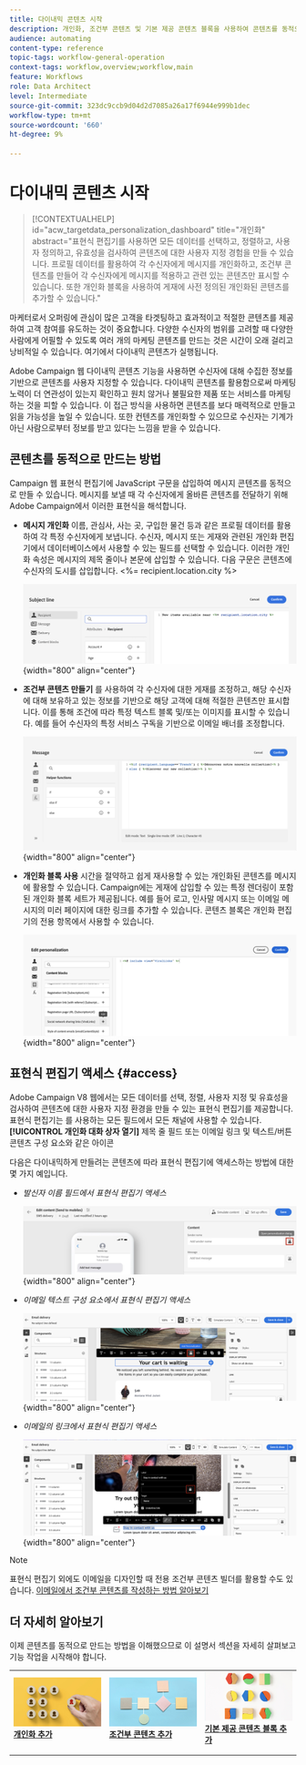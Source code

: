 ```yaml
---
title: 다이내믹 콘텐츠 시작
description: 개인화, 조건부 콘텐츠 및 기본 제공 콘텐츠 블록을 사용하여 콘텐츠를 동적으로 만드는 방법을 알아봅니다.
audience: automating
content-type: reference
topic-tags: workflow-general-operation
context-tags: workflow,overview;workflow,main
feature: Workflows
role: Data Architect
level: Intermediate
source-git-commit: 323dc9ccb9d04d2d7085a26a17f6944e999b1dec
workflow-type: tm+mt
source-wordcount: '660'
ht-degree: 9%

---
```



# 다이내믹 콘텐츠 시작

>[!CONTEXTUALHELP]
>id="acw_targetdata_personalization_dashboard"
>title="개인화"
>abstract="표현식 편집기를 사용하면 모든 데이터를 선택하고, 정렬하고, 사용자 정의하고, 유효성을 검사하여 콘텐츠에 대한 사용자 지정 경험을 만들 수 있습니다. 프로필 데이터를 활용하여 각 수신자에게 메시지를 개인화하고, 조건부 콘텐츠를 만들어 각 수신자에게 메시지를 적용하고 관련 있는 콘텐츠만 표시할 수 있습니다. 또한 개인화 블록을 사용하여 게재에 사전 정의된 개인화된 콘텐츠를 추가할 수 있습니다."

마케터로서 오퍼링에 관심이 많은 고객을 타겟팅하고 효과적이고 적절한 콘텐츠를 제공하여 고객 참여를 유도하는 것이 중요합니다. 다양한 수신자의 범위를 고려할 때 다양한 사람에게 어필할 수 있도록 여러 개의 마케팅 콘텐츠를 만드는 것은 시간이 오래 걸리고 낭비적일 수 있습니다. 여기에서 다이내믹 콘텐츠가 실행됩니다.

Adobe Campaign 웹 다이내믹 콘텐츠 기능을 사용하면 수신자에 대해 수집한 정보를 기반으로 콘텐츠를 사용자 지정할 수 있습니다. 다이내믹 콘텐츠를 활용함으로써 마케팅 노력이 더 연관성이 있는지 확인하고 원치 않거나 불필요한 제품 또는 서비스를 마케팅하는 것을 피할 수 있습니다. 이 접근 방식을 사용하면 콘텐츠를 보다 매력적으로 만들고 읽을 가능성을 높일 수 있습니다. 또한 컨텐츠를 개인화할 수 있으므로 수신자는 기계가 아닌 사람으로부터 정보를 받고 있다는 느낌을 받을 수 있습니다.

## 콘텐츠를 동적으로 만드는 방법

Campaign 웹 표현식 편집기에 JavaScript 구문을 삽입하여 메시지 콘텐츠를 동적으로 만들 수 있습니다. 메시지를 보낼 때 각 수신자에게 올바른 콘텐츠를 전달하기 위해 Adobe Campaign에서 이러한 표현식을 해석합니다.

* **메시지 개인화** 이름, 관심사, 사는 곳, 구입한 물건 등과 같은 프로필 데이터를 활용하여 각 특정 수신자에게 보냅니다. 수신자, 메시지 또는 게재와 관련된 개인화 편집기에서 데이터베이스에서 사용할 수 있는 필드를 선택할 수 있습니다. 이러한 개인화 속성은 메시지의 제목 줄이나 본문에 삽입할 수 있습니다. 다음 구문은 콘텐츠에 수신자의 도시를 삽입합니다. &lt;%= recipient.location.city %>

  ![](assets/perso-subject-line.png){width="800" align="center"}

* **조건부 콘텐츠 만들기** 를 사용하여 각 수신자에 대한 게재를 조정하고, 해당 수신자에 대해 보유하고 있는 정보를 기반으로 해당 고객에 대해 적절한 콘텐츠만 표시합니다. 이를 통해 조건에 따라 특정 텍스트 블록 및/또는 이미지를 표시할 수 있습니다. 예를 들어 수신자의 특정 서비스 구독을 기반으로 이메일 배너를 조정합니다.

  ![](assets/condition-sample.png){width="800" align="center"}

* **개인화 블록 사용** 시간을 절약하고 쉽게 재사용할 수 있는 개인화된 콘텐츠를 메시지에 활용할 수 있습니다. Campaign에는 게재에 삽입할 수 있는 특정 렌더링이 포함된 개인화 블록 세트가 제공됩니다. 예를 들어 로고, 인사말 메시지 또는 이메일 메시지의 미러 페이지에 대한 링크를 추가할 수 있습니다. 콘텐츠 블록은 개인화 편집기의 전용 항목에서 사용할 수 있습니다.

  ![](assets/content-blocks.png){width="800" align="center"}

## 표현식 편집기 액세스 {#access}

Adobe Campaign V8 웹에서는 모든 데이터를 선택, 정렬, 사용자 지정 및 유효성을 검사하여 콘텐츠에 대한 사용자 지정 환경을 만들 수 있는 표현식 편집기를 제공합니다. 표현식 편집기는 를 사용하는 모든 필드에서 모든 채널에 사용할 수 있습니다. **[!UICONTROL 개인화 대화 상자 열기]** 제목 줄 필드 또는 이메일 링크 및 텍스트/버튼 콘텐츠 구성 요소와 같은 아이콘

다음은 다이내믹하게 만들려는 콘텐츠에 따라 표현식 편집기에 액세스하는 방법에 대한 몇 가지 예입니다.

* *발신자 이름 필드에서 표현식 편집기 액세스*

  ![](assets/expression-editor-access.png){width="800" align="center"}

* *이메일 텍스트 구성 요소에서 표현식 편집기 액세스*

  ![](assets/expression-editor-access-email.png){width="800" align="center"}

* *이메일의 링크에서 표현식 편집기 액세스*

  ![](assets/perso-link-insert-icon.png){width="800" align="center"}

>[!NOTE]
>
>표현식 편집기 외에도 이메일을 디자인할 때 전용 조건부 콘텐츠 빌더를 활용할 수도 있습니다. [이메일에서 조건부 콘텐츠를 작성하는 방법 알아보기](conditions.md)

## 더 자세히 알아보기

이제 콘텐츠를 동적으로 만드는 방법을 이해했으므로 이 설명서 섹션을 자세히 살펴보고 기능 작업을 시작해야 합니다.

<table style="table-layout:fixed"><tr style="border: 0;">
<td>
<a href="personalize.md">
<img alt="콘텐츠 개인화" src="assets/do-not-localize/dynamic-personalization.jpg">
</a>
<div>
<a href="personalize.md"><strong>개인화 추가</strong></a>
</div>
<p>
</td>
<td>
<a href="conditions.md">
<img alt="리드" src="assets/do-not-localize/dynamic-conditional.jpg">
</a>
<div><a href="conditions.md"><strong>조건부 콘텐츠 추가</strong>
</div>
<p>
</td>
<td>
<a href="content-blocks.md">
<img alt="저빈도" src="assets/do-not-localize/dynamic-content-blocks.jpg">
</a>
<div>
<a href="content-blocks.md"><strong>기본 제공 콘텐츠 블록 추가</strong></a>
</div>
<p></td>
</tr></table>
